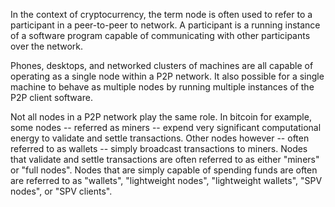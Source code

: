 In the context of cryptocurrency, the term node is often used to refer to a participant in a peer-to-peer to network. A participant is a running instance of a software program capable of communicating with other participants over the network. 

Phones, desktops, and networked clusters of machines are all capable of operating as a single node within a P2P network. It also possible for a single machine to behave as multiple nodes by running multiple instances of the P2P client software.

Not all nodes in a P2P network play the same role. In bitcoin for example, some nodes -- referred as miners -- expend very significant computational energy to validate and settle transactions. Other nodes however -- often referred to as wallets -- simply broadcast transactions to miners. Nodes that validate and settle transactions are often referred to as either "miners" or "full nodes". Nodes that are simply capable of spending funds are often are referred to as "wallets", "lightweight nodes", "lightweight wallets", "SPV nodes", or "SPV clients". 
